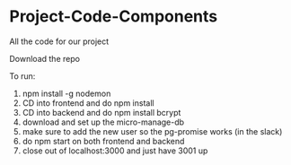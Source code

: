 # Project-Code-Components
All the code for our project

Download the repo

To run:

1) npm install -g nodemon
2) CD into frontend and do npm install
3) CD into backend and do npm install bcrypt
4) download and set up the micro-manage-db
5) make sure to add the new user so the pg-promise works (in the slack)
6) do npm start on both frontend and backend
7) close out of localhost:3000 and just have 3001 up 
